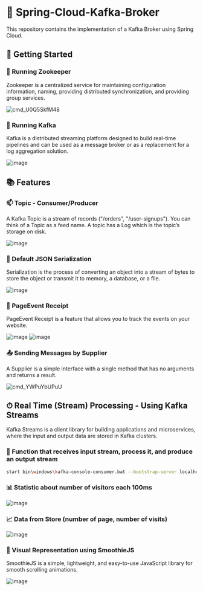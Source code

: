 # 🌱 Spring-Cloud-Kafka-Broker

This repository contains the implementation of a Kafka Broker using Spring Cloud. 

## 🚀 Getting Started

### 🐾 Running Zookeeper

Zookeeper is a centralized service for maintaining configuration information, naming, providing distributed synchronization, and providing group services.

![cmd_U0Q5SkfM48](https://github.com/karamyf/Spring-Cloud-Kafka-Broker/assets/91606912/93e44ba5-eaf8-44a5-960e-c0cf2788bdb4)

### 🎈 Running Kafka

Kafka is a distributed streaming platform designed to build real-time pipelines and can be used as a message broker or as a replacement for a log aggregation solution.

![image](https://github.com/karamyf/Spring-Cloud-Kafka-Broker/assets/91606912/54efce05-4aa5-44ac-a5ec-8592d64d9f56)

## 📚 Features

### 📫 Topic - Consumer/Producer

A Kafka Topic is a stream of records ("/orders", "/user-signups"). You can think of a Topic as a feed name. A topic has a Log which is the topic’s storage on disk.

![image](https://github.com/karamyf/Spring-Cloud-Kafka-Broker/assets/91606912/05e0aead-a63f-46cb-a650-6bdbb581ca5d)

### 📄 Default JSON Serialization

Serialization is the process of converting an object into a stream of bytes to store the object or transmit it to memory, a database, or a file. 

![image](https://github.com/karamyf/Spring-Cloud-Kafka-Broker/assets/91606912/74d2f37a-1bcd-4f36-873f-d150087d790b)

### 📮 PageEvent Receipt

PageEvent Receipt is a feature that allows you to track the events on your website.

![image](https://github.com/karamyf/Spring-Cloud-Kafka-Broker/assets/91606912/b8cf9984-5fe4-4b04-a250-72f178b3737c)
![image](https://github.com/karamyf/Spring-Cloud-Kafka-Broker/assets/91606912/180f7890-353e-432b-9c3e-f52de1ff4e09)

### 📤 Sending Messages by Supplier

A Supplier is a simple interface with a single method that has no arguments and returns a result.

![cmd_YWPuYbUPuU](https://github.com/karamyf/Spring-Cloud-Kafka-Broker/assets/91606912/b73aa0cb-a43e-49ef-9c9d-d5bdb832039e)

## ⏱ Real Time (Stream) Processing - Using Kafka Streams

Kafka Streams is a client library for building applications and microservices, where the input and output data are stored in Kafka clusters.

### 🔄 Function that receives input stream, process it, and produce an output stream

```bash
start bin\windows\kafka-console-consumer.bat --bootstrap-server localhost:9092 --topic R4 --property print.key=true --property print.value=true --property key.deserializer=org.apache.kafka.common.serialization.StringDeserializer --property value.deserializer=org.apache.kafka.common.serialization.StringDeserializer
```

### 📊 Statistic about number of visitors each 100ms

![image](https://github.com/karamyf/Spring-Cloud-Kafka-Broker/assets/91606912/fe464a6b-a031-4a61-beff-f36ec1866226)

### 📈 Data from Store (number of page, number of visits)

![image](https://github.com/karamyf/Spring-Cloud-Kafka-Broker/assets/91606912/5e7b4d96-90e5-4735-b9b2-46f17f4ef009)

### 🎨 Visual Representation using SmoothieJS

SmoothieJS is a simple, lightweight, and easy-to-use JavaScript library for smooth scrolling animations.

![image](https://github.com/karamyf/Spring-Cloud-Kafka-Broker/assets/91606912/1b716314-b84c-48da-8879-a6fbd6cc22bd)
